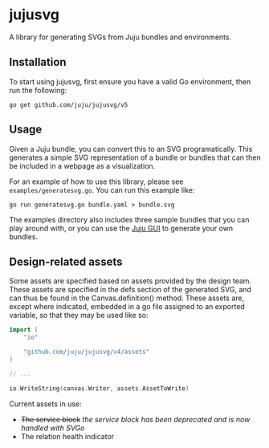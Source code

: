 jujusvg
=======

A library for generating SVGs from Juju bundles and environments.

Installation
------------

To start using jujusvg, first ensure you have a valid Go environment, then run
the following:

    go get github.com/juju/jujusvg/v5

Usage
-----

Given a Juju bundle, you can convert this to an SVG programatically.  This
generates a simple SVG representation of a bundle or bundles that can then be
included in a webpage as a visualization.

For an example of how to use this library, please see `examples/generatesvg.go`.
You can run this example like:

    go run generatesvg.go bundle.yaml > bundle.svg

The examples directory also includes three sample bundles that you can play
around with, or you can use the [Juju GUI](https://demo.jujucharms.com) to
generate your own bundles.

Design-related assets
---------------------

Some assets are specified based on assets provided by the design team. These
assets are specified in the defs section of the generated SVG, and can thus
be found in the Canvas.definition() method.  These assets are, except where
indicated, embedded in a go file assigned to an exported variable, so that they
may be used like so:

```go
import (
	"io"

	"github.com/juju/jujusvg/v4/assets"
)

// ...

io.WriteString(canvas.Writer, assets.AssetToWrite)
```

Current assets in use:

* ~~The service block~~ *the service block has been deprecated and is now handled with SVGo*
* The relation health indicator
